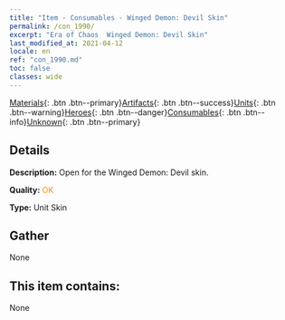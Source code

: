 ```yaml
---
title: "Item - Consumables - Winged Demon: Devil Skin"
permalink: /con_1990/
excerpt: "Era of Chaos  Winged Demon: Devil Skin"
last_modified_at: 2021-04-12
locale: en
ref: "con_1990.md"
toc: false
classes: wide
---
```

 [Materials](/Items/){: .btn .btn--primary}[Artifacts](/Items/Artifacts/){: .btn .btn--success}[Units](/Items/Units/){: .btn .btn--warning}[Heroes](/Items/Heroes/){: .btn .btn--danger}[Consumables](/Items/Consumables/){: .btn .btn--info}[Unknown](/Items/Unknown/){: .btn .btn--primary}

## Details
 **Description:** Open for the Winged Demon: Devil skin.

 **Quality:** <span style="color: #FF8C00">OK</span>

 **Type:** Unit Skin

## Gather

  None

## This item contains:

  None

